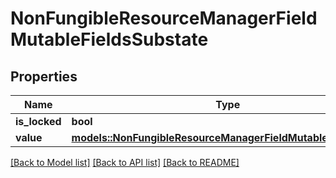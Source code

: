 # NonFungibleResourceManagerFieldMutableFieldsSubstate

## Properties

Name | Type | Description | Notes
------------ | ------------- | ------------- | -------------
**is_locked** | **bool** |  | 
**value** | [**models::NonFungibleResourceManagerFieldMutableFieldsValue**](NonFungibleResourceManagerFieldMutableFieldsValue.md) |  | 

[[Back to Model list]](../README.md#documentation-for-models) [[Back to API list]](../README.md#documentation-for-api-endpoints) [[Back to README]](../README.md)


